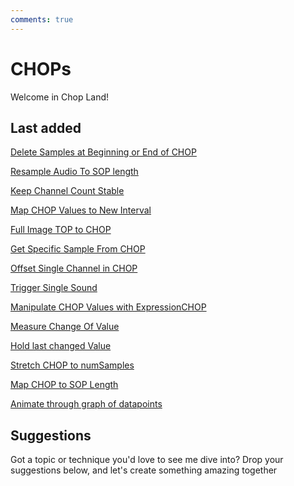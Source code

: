 ```yaml
---
comments: true
--- 
```

# CHOPs

Welcome in Chop Land!

## Last added
[Delete Samples at Beginning or End of CHOP](DeleteSamplesBeginningEndCHOP.md)

[Resample Audio To SOP length](ResampleAudioToSOPLength.md)

[Keep Channel Count Stable](KeepChannelCountStableReplaceCHOP.md)

[Map CHOP Values to New Interval](MapCHOPValuesToNewIntervall.md)

[Full Image TOP to CHOP](FullImageTopToCHOP.md)

[Get Specific Sample From CHOP](GetSpecificSampleFromCHOP.md)

[Offset Single Channel in CHOP](OffsetSingleChannelCHOP.md)

[Trigger Single Sound](TriggerSingleSound.md)

[Manipulate CHOP Values with ExpressionCHOP](ManipulateCHOPValueExpressionCHOP.md)

[Measure Change Of Value](MeasureChangeOfValue.md)

[Hold last changed Value](HoldLastChangedValue.md)

[Stretch CHOP to numSamples](StretchCHOPToNumSamples.md)

[Map CHOP to SOP Length](MapCHOPtoSOPLength.md)

[Animate through graph of datapoints ](AnimateThroughDataPoints.md)

## Suggestions
Got a topic or technique you'd love to see me dive into? Drop your suggestions below, and let's create something amazing together